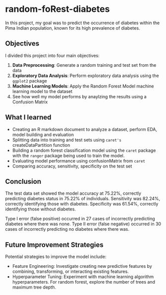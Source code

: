 # random-foRest-diabetes

In this project, my goal was to predict the occurrence of diabetes within the Pima Indian population, known for its high prevalence of diabetes.

## Objectives

I divided this project into four main objectives:

1. **Data Preprocessing**: Generate a random training and test set from the data
2. **Exploratory Data Analysis**: Perform exploratory data analysis using the `ggplot2` package
3. **Machine Learning Models**: Apply the Random Forest Model machine learning model to the dataset
4. See how well my model performs by anaylzing the results using a Confusion Matrix

## What I learned
- Creating an R markdown document to analyze a dataset, perform EDA, model building and evaluation
- Splitting data into training and test sets using ```caret's``` createDataPartition function
- Building a random forest classification model using the ```caret``` package with the ```ranger``` package being used to train the model.
- Evaluating model performance using confusionMatrix from ```caret```
- Comparing accuracy, sensitivity, specificity on the test set

## Conclusion

The test data set showed the model accuracy at 75.22%, correctly predicting diabetes status in 75.22% of individuals. Sensitivity was 82.24%, correctly identifying those with diabetes. Specificity was 61.54%, correctly identifying those without diabetes.

Type I error (false positive) occurred in 27 cases of incorrectly predicting diabetes where there was none. Type II error (false negative) occurred in 30 cases of incorrectly predicting no diabetes where there was.

## Future Improvement Strategies
Potential strategies to improve the model include:
- Feature Engineering: Investigate creating new predictive features by combining, transforming, or interacting existing features.
- Hyperparameter Tuning: Experiment with machine learning algorithm hyperparameters. For random forest, explore the number of trees and maximum tree depth.

